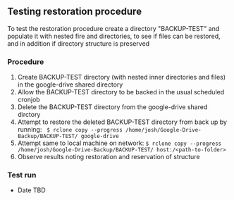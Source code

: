 ## Testing restoration procedure

To test the restoration procedure create a directory "BACKUP-TEST" and
populate it with nested fire and directories, to see if files can
be restored, and in addition if directory structure is preserved

###  Procedure

1. Create BACKUP-TEST directory (with nested inner directories and files)
in the google-drive shared directory
2. Allow the BACKUP-TEST directory to be backed in the usual scheduled cronjob
3. Delete the BACKUP-TEST directory from the google-drive shared dirctory
4. Attempt to restore the deleted BACKUP-TEST directory from back up by running:
```	$ rclone copy --progress /home/josh/Google-Drive-Backup/BACKUP-TEST/ google-drive```
5. Attempt same to local machine on network:
```$ rclone copy --progress /home/josh/Google-Drive-Backup/BACKUP-TEST/ host:/<path-to-folder>```
6. Observe results noting restoration and reservation of structure

### Test run
- Date TBD
